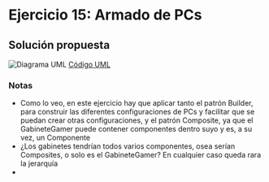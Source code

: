 # Ejercicio 15: Armado de PCs
## Solución propuesta
![Diagrama UML](./diag_uml.png)
[Código UML](./source.uml)
### Notas
- Como lo veo, en este ejercicio hay que aplicar tanto el patrón Builder, para construir las diferentes configuraciones de PCs y facilitar que se puedan crear otras configuraciones, y el patrón Composite, ya que el GabineteGamer puede contener componentes dentro suyo y es, a su vez, un Componente
- ¿Los gabinetes tendrían todos varios componentes, osea serían Composites, o solo es el GabineteGamer? En cualquier caso queda rara la jerarquía
- 

